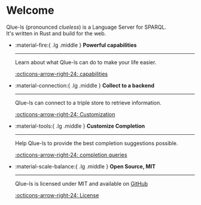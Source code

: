 # Welcome

Qlue-ls (pronounced *clueless*) is a Language Server for SPARQL.  
It's written in Rust and build for the web.

<div class="grid cards" markdown>

-   :material-fire:{ .lg .middle } __Powerful capabilities__

    ---

    Learn about what Qlue-ls can do to make your life easier.

    [:octicons-arrow-right-24: capabilities](/03_capabilities)

-   :material-connection:{ .lg .middle } __Collect to a backend__

    ---

    Qlue-ls can connect to a triple store to retrieve information.

    [:octicons-arrow-right-24: Customization](#)

-   :material-tools:{ .lg .middle } __Customize Completion__

    ---

    Help Qlue-ls to provide  the best completion suggestions possible.

    [:octicons-arrow-right-24: completion queries](/06_completion_queries)

-   :material-scale-balance:{ .lg .middle } __Open Source, MIT__

    ---

    Qlue-ls is licensed under MIT and available on [GitHub](https://github.com/IoannisNezis/Qlue-ls)

    [:octicons-arrow-right-24: License](https://github.com/IoannisNezis/Qlue-ls/blob/main/LICENSE)

</div>


